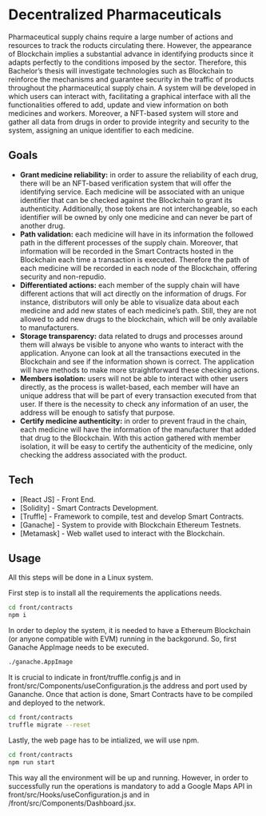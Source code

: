 # Decentralized Pharmaceuticals
Pharmaceutical supply chains require a large number of actions and resources to track the roducts circulating there. However, the appearance of Blockchain implies a substantial advance in identifying products since it adapts perfectly to the conditions imposed by the sector. Therefore, this Bachelor’s thesis will investigate technologies such as Blockchain to reinforce the mechanisms and guarantee security in the traffic of products throughout the pharmaceutical supply chain. A system will be developed in which users can interact with, facilitating a graphical interface with all the functionalities offered to add, update and view information on both medicines and workers. Moreover, a NFT-based system will store and gather all data from drugs in order to provide integrity and security to the system, assigning an unique identifier to each medicine.

## Goals
- **Grant medicine reliability:** in order to assure the reliability of each drug, there will be an NFT-based verification system that will offer the identifying service. Each medicine will be associated with an unique identifier that can be checked against the Blockchain to grant its authenticity. Additionally, those tokens are not interchangeable, so each identifier will be owned by only one medicine and can never be part of another drug.
- **Path validation:** each medicine will have in its information the followed path in the different processes of the supply chain. Moreover, that information will be recorded in the Smart Contracts hosted in the Blockchain each time a transaction is executed. Therefore the path of each medicine will be recorded in each node of the Blockchain, offering security and non-repudio.
- **Differentiated actions:** each member of the supply chain will have different actions that will act directly on the information of drugs. For instance, distributors will only be able to visualize data about each medicine and add new states of each medicine’s path. Still, they are not allowed to add new drugs to the blockchain, which will be only available to manufacturers.
- **Storage transparency:** data related to drugs and processes around them will always be visible to anyone who wants to interact with the application. Anyone can look at all the transactions executed in the Blockchain and see if the information shown is correct. The application will have methods to make more straightforward these checking actions.
- **Members isolation:** users will not be able to interact with other users directly, as the process is wallet-based, each member will have an unique address that will be part of every transaction executed from that user. If there is the necessity to check any information of an user, the address will be enough to satisfy that purpose.
- **Certify medicine authenticity:** in order to prevent fraud in the chain, each medicine will have the information of the manufacturer that added that drug to the Blockchain. With this action gathered with member isolation, it will be easy to certify the authenticity of the medicine, only checking the address associated with the product.

## Tech
- [React JS] - Front End.
- [Solidity] - Smart Contracts Development.
- [Truffle] - Framework to compile, test and develop Smart Contracts.
- [Ganache] - System to provide with Blockchain Ethereum Testnets.
- [Metamask] - Web wallet used to interact with the Blockchain.

## Usage
All this steps will be done in a Linux system.

First step is to install all the requirements the applications needs.
```sh
cd front/contracts
npm i
```

In order to deploy the system, it is needed to have a Ethereum Blockchain (or anyone compatible with EVM) running in the backgorund. So, first Ganache AppImage needs to be executed.
```sh
./ganache.AppImage
```

It is crucial to indicate in front/truffle.config.js and in front/src/Components/useConfiguration.js the address and port used by Gananche. Once that action is done, Smart Contracts have to be compiled and deployed to the network.
```sh
cd front/contracts
truffle migrate --reset
```
Lastly, the web page has to be intialized, we will use npm.
```sh
cd front/contracts
npm run start
```

This way all the environment will be up and running. However, in order to successfully run the operations is mandatory to add a Google Maps API in front/src/Hooks/useConfiguration.js and in /front/src/Components/Dashboard.jsx.



